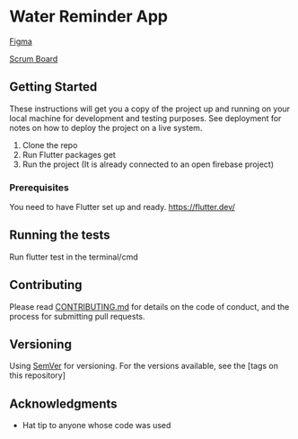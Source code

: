 # Water Reminder App

[Figma](https://www.figma.com/file/gcquKs6daV2Q61B5LXV6ZHzI/Water-reminding-app?node-id=0%3A1)

[Scrum Board](https://trello.com/b/2a6Ta65A/water-reminder-app-youtube)

## Getting Started

These instructions will get you a copy of the project up and running on your local machine for development and testing purposes. See deployment for notes on how to deploy the project on a live system.

1. Clone the repo
2. Run Flutter packages get
3. Run the project (It is already connected to an open firebase project)

### Prerequisites

You need to have Flutter set up and ready.
https://flutter.dev/

## Running the tests

Run flutter test in the terminal/cmd

## Contributing

Please read [CONTRIBUTING.md](https://gist.github.com/PurpleBooth/b24679402957c63ec426) for details on the code of conduct, and the process for submitting pull requests.

## Versioning

Using [SemVer](http://semver.org/) for versioning. For the versions available, see the [tags on this repository]

## Acknowledgments

* Hat tip to anyone whose code was used
